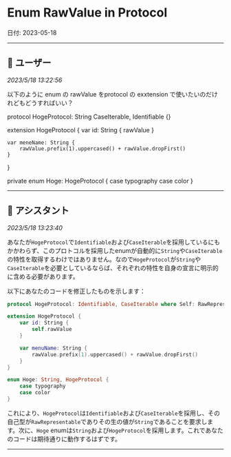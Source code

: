 # Enum RawValue in Protocol

日付: 2023-05-18

---

## 👤 ユーザー
*2023/5/18 13:22:56*

以下のように enum の rawValue をprotocol の exxtension で使いたいのだけれどもどうすればいい？

protocol HogeProtocol: String CaseIterable, Identifiable {}

extension HogeProtocol {
    var id: String {
        rawValue
    }

    var meneName: String {
        rawValue.prefix(1).uppercased() + rawValue.dropFirst()
    }
}

private enum Hoge: HogeProtocol {
    case typography
    case color
}

---

## 🤖 アシスタント
*2023/5/18 13:23:40*

あなたが`HogeProtocol`で`Identifiable`および`CaseIterable`を採用しているにもかかわらず、このプロトコルを採用したenumが自動的に`String`や`CaseIterable`の特性を取得するわけではありません。なので`HogeProtocol`が`String`や`CaseIterable`を必要としているならば、それぞれの特性を自身の宣言に明示的に含める必要があります。

以下にあなたのコードを修正したものを示します：

```swift
protocol HogeProtocol: Identifiable, CaseIterable where Self: RawRepresentable, Self.RawValue == String {}

extension HogeProtocol {
    var id: String {
        self.rawValue
    }

    var menuName: String {
        rawValue.prefix(1).uppercased() + rawValue.dropFirst()
    }
}

enum Hoge: String, HogeProtocol {
    case typography
    case color
}
```

これにより、`HogeProtocol`は`Identifiable`および`CaseIterable`を採用し、その自己型が`RawRepresentable`でありその生の値が`String`であることを要求します。次に、`Hoge` enumは`String`および`HogeProtocol`を採用します。これであなたのコードは期待通りに動作するはずです。

---
